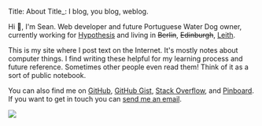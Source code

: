 Title: About
Title_: I blog, you blog, weblog.

Hi 👋, I'm Sean. 
Web developer and future Portuguese Water Dog owner,
currently working for [Hypothesis](https://hypothes.is/)
and living in <s>Berlin</s>, <s>Edinburgh</s>, <ins>Leith</ins>.

This is my site where I post text on the Internet.
It's mostly notes about computer things.
I find writing these helpful for my learning process and future reference.
Sometimes other people even read them! Think of it as a sort of public
notebook.

You can also find me on
[GitHub](https://github.com/seanh/),
[GitHub Gist](https://gist.github.com/seanh/public),
[Stack Overflow](https://stackoverflow.com/users/1175266), and
[Pinboard](https://pinboard.in/u:seanh).
If you want to get in touch you can [send me an email](&#109;ai&#x6C;&#x74;&#x6F;:&#x68;&#x65;&#108;&#108;o&#64;&#115;&#x65;a&#110;h&#46;&#99;&#x63;).

<img class="rounded" style="margin-left: 0;" src="https://gravatar.com/avatar/bfda7359103e3879e16f65bed41ce848fb8c2e9ea44822fc7469984c19cb1902?s=325">
